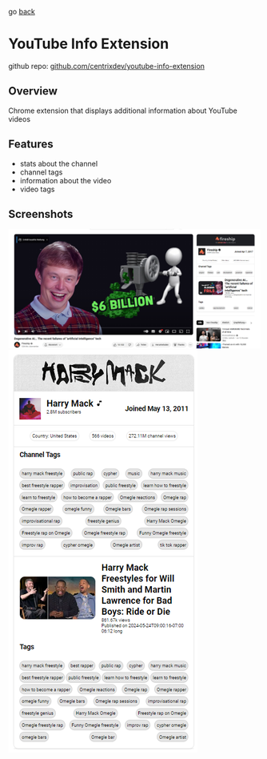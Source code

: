 go [back](../../README.md)

# YouTube Info Extension

github repo: [github.com/centrixdev/youtube-info-extension](https://github.com/centrixdev/youtube-info-extension)

## Overview

Chrome extension that displays additional information about YouTube videos

## Features

- stats about the channel
- channel tags
- information about the video
- video tags

## Screenshots

![Screenshot 1](images/screenshot1.png)
![Screenshot 2](images/screenshot2.png)
